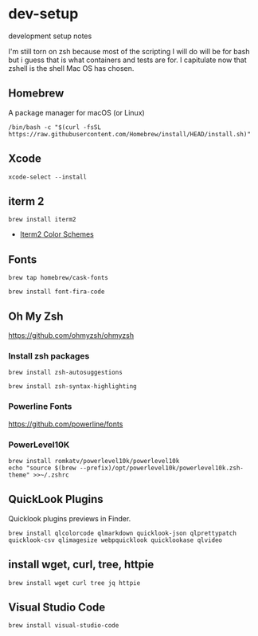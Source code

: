 # dev-setup
development setup notes

I'm still torn on zsh because most of the scripting I will do will be for bash but i guess that is what containers and tests are for. 
I capitulate now that zshell is the shell Mac OS has chosen.

## Homebrew

A package manager for macOS (or Linux)

`/bin/bash -c "$(curl -fsSL https://raw.githubusercontent.com/Homebrew/install/HEAD/install.sh)"`

## Xcode

`xcode-select --install`

## iterm 2

`brew install iterm2`

* [Iterm2 Color Schemes](https://iterm2colorschemes.com/)

## Fonts

`brew tap homebrew/cask-fonts`

`brew install font-fira-code`

## Oh My Zsh

https://github.com/ohmyzsh/ohmyzsh

### Install zsh packages

`brew install zsh-autosuggestions`

`brew install zsh-syntax-highlighting`

### Powerline Fonts

https://github.com/powerline/fonts

### PowerLevel10K

```
brew install romkatv/powerlevel10k/powerlevel10k
echo "source $(brew --prefix)/opt/powerlevel10k/powerlevel10k.zsh-theme" >>~/.zshrc
```

## QuickLook Plugins

Quicklook plugins previews in Finder.

`brew install qlcolorcode qlmarkdown quicklook-json qlprettypatch quicklook-csv qlimagesize webpquicklook quicklookase qlvideo`

## install wget, curl, tree, httpie

`brew install wget curl tree jq httpie`

## Visual Studio Code

`brew install visual-studio-code`






